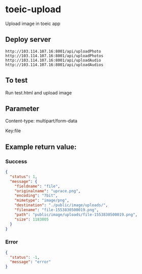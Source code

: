 # toeic-upload
Upload image in toeic app

## Deploy server
```
http://103.114.107.16:8001/api/uploadPhoto
http://103.114.107.16:8001/api/uploadPhotos
http://103.114.107.16:8001/api/uploadAudio
http://103.114.107.16:8001/api/uploadAudios
```
## To test
Run test.html and upload image

## Parameter
Content-type: multipart/form-data

Key:file

## Example return value:
### Success
```json
{
  "status": 1,
  "message": {
    "fieldname": "file",
    "originalname": "uprace.png",
    "encoding": "7bit",
    "mimetype": "image/png",
    "destination": "./public/image/uploads/",
    "filename": "file-1553830500019.png",
    "path": "public/image/uploads/file-1553830500019.png",
    "size": 1183805
  }
}
```
### Error
```json
{
  "status": -1,
  "message": "error"
}
```

